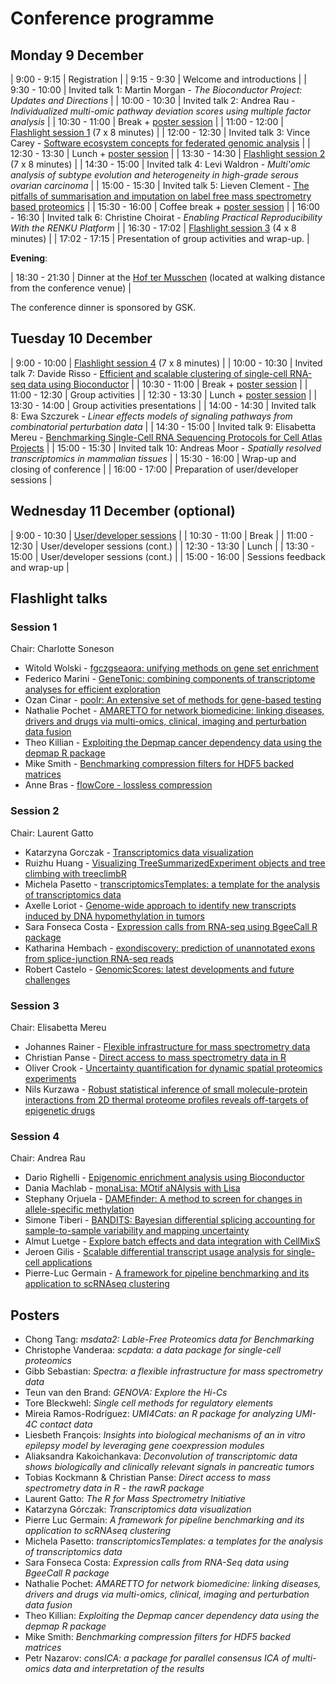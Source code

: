 # Conference programme

## Monday 9 December

| 9:00 - 9:15   | Registration                                                                                                                       |
| 9:15 - 9:30   | Welcome and introductions                                                                                                          |
| 9:30 - 10:00  | Invited talk 1: Martin Morgan - *The Bioconductor Project: Updates and Directions*                                                 |
| 10:00 - 10:30 | Invited talk 2: Andrea Rau - *Individualized multi-omic pathway deviation scores using multiple factor analysis*                   |
| 10:30 - 11:00 | Break + [poster session](#posters)                                                                                                 |
| 11:00 - 12:00 | [Flashlight session 1](#session-1) (7 x 8 minutes)                                                                                 |
| 12:00 - 12:30 | Invited talk 3: Vince Carey - [Software ecosystem concepts for federated genomic analysis](https://docs.google.com/presentation/d/1LMR3upAQZMdfAP4-UAl6-UMU6udA_NkqRMKsnM1jPfs/edit#slide=id.p)                                         |
| 12:30 - 13:30 | Lunch  + [poster session](#posters)                                                                                                |
| 13:30 - 14:30 | [Flashlight session 2](#session-2) (7 x 8 minutes)                                                                                 |
| 14:30 - 15:00 | Invited talk 4: Levi Waldron - *Multi'omic analysis of subtype evolution and heterogeneity in high-grade serous ovarian carcinoma* |
| 15:00 - 15:30 | Invited talk 5: Lieven Clement - [The pitfalls of summarisation and imputation on label free mass spectrometry based proteomics](./slides/Invited/20191209_LievenClement_MSqRob_euroBioC2019.pdf)   |
| 15:30 - 16:00 | Coffee break + [poster session](#posters)                                                                                          |
| 16:00 - 16:30 | Invited talk 6: Christine Choirat - *Enabling Practical Reproducibility With the RENKU Platform*                                   |
| 16:30 - 17:02 | [Flashlight session 3](#session-3) (4 x 8 minutes)                                                                                 |
| 17:02 - 17:15 | Presentation of group activities and wrap-up.                                                                                      |

**Evening**:

| 18:30 - 21:30 | Dinner at the [Hof ter Musschen](https://www.hoftermusschen.be/en/) (located at walking distance from the conference venue) |

The conference dinner is sponsored by GSK.


## Tuesday 10 December

| 9:00 - 10:00  | [Flashlight session 4](#session-4) (7 x 8 minutes)                                                                |
| 10:00 - 10:30 | Invited talk 7: Davide Risso - [Efficient and scalable clustering of single-cell RNA-seq data using Bioconductor](https://docs.google.com/presentation/d/13GIIG_vO0Ej-FNwRkrUUc9HYY-GixWL3uCLC4qccDWc/edit?usp=sharing)   |
| 10:30 - 11:00 | Break + [poster session](#posters)                                                                                |
| 11:00 - 12:30 | Group activities                                                                                                  |
| 12:30 - 13:30 | Lunch + [poster session](#posters)                                                                                |
| 13:30 - 14:00 | Group activities presentations                                                                                    |
| 14:00 - 14:30 | Invited talk 8: Ewa Szczurek - *Linear effects models of signaling pathways from combinatorial perturbation data* |
| 14:30 - 15:00 | Invited talk 9: Elisabetta Mereu - [Benchmarking Single-Cell RNA Sequencing Protocols for Cell Atlas Projects](./slides/Invited/elisabetta-eurobioc2019.pdf)    |
| 15:00 - 15:30 | Invited talk 10: Andreas Moor - *Spatially resolved transcriptomics in mammalian tissues*                         |
| 15:30 - 16:00 | Wrap-up and closing of conference                                                                                 |
| 16:00 - 17:00 | Preparation of user/developer sessions                                                                            |

## Wednesday 11 December (optional)

| 9:00 - 10:30  | [User/developer sessions](https://github.com/bioconductor/eurobioc2019/issues) |
| 10:30 - 11:00 | Break                                                                          |
| 11:00 - 12:30 | User/developer sessions (cont.)                                                |
| 12:30 - 13:30 | Lunch                                                                          |
| 13:30 - 15:00 | User/developer sessions (cont.)                                                |
| 15:00 - 16:00 | Sessions feedback and wrap-up                                                  |

## Flashlight talks

### Session 1

Chair: Charlotte Soneson

* Witold Wolski - [fgczgseaora: unifying methods on gene set enrichment](./slides/Flashlight1/Witek_W_fgczgseaora_unifying_methods_on_gene_protein_set_enrichment.pdf)
* Federico Marini - [GeneTonic: combining components of transcriptome analyses for efficient exploration](https://federicomarini.github.io/EuroBioc2019/#1)
* Ozan Cinar - [poolr: An extensive set of methods for gene-based testing](./slides/Flashlight1/ozan_cinar_ebm19_presentation.pdf)
* Nathalie Pochet - [AMARETTO for network biomedicine: linking diseases, drivers and drugs via multi-omics, clinical, imaging and perturbation data fusion](./slides/Flashlight1/BioC2019_NathaliePochet_FINAL.pptx)
* Theo Killian - [Exploiting the Depmap cancer dependency data using the depmap R package](./slides/Flashlight1/Depmap_Flashlight_Killian.pdf)
* Mike Smith - [Benchmarking compression filters for HDF5 backed matrices](./slides/Flashlight1/MikeSmith-HDF5-EuroBioc2019.pdf)
* Anne Bras - [flowCore - lossless compression](./slides/Falshlight1/flowcore_anne_bras_final.pdf)

### Session 2

Chair: Laurent Gatto

* Katarzyna Gorczak - [Transcriptomics data visualization](./slides/Flashlight2/Katarzyna_Gorczak_Transcriptomics_data_visualizations_chair_LaurentGatto.html)
* Ruizhu Huang - [Visualizing TreeSummarizedExperiment objects and tree climbing with treeclimbR](./slides/Flashlight2/02_Session2_tree_based.pdf)
* Michela Pasetto - [transcriptomicsTemplates: a template for the analysis of transcriptomics data](./slides/Flashlight2/03_presentationPasetto.html)
* Axelle Loriot - [Genome-wide approach to identify new transcripts induced by DNA hypomethylation in tumors](./slides/Flashlight2/EuroBioc_Axelle_loriot.pdf)
* Sara Fonseca Costa - [Expression calls from RNA-seq using BgeeCall R package](./slides/Flashlight2/Bioc2019_SaraFonsecaCosta.pdf)
* Katharina Hembach - [exondiscovery: prediction of unannotated exons from splice-junction RNA-seq reads](./slides/Flashlight2/EuroBioC_Katharina_Hembach.pdf)
* Robert Castelo - [GenomicScores: latest developments and future challenges](./slides/Flashlight2/RobertCastelo.pdf)

### Session 3

Chair: Elisabetta Mereu

* Johannes Rainer - [Flexible infrastructure for mass spectrometry data](./slides/Flashlight3/Spectra.html)
* Christian Panse - [Direct access to mass spectrometry data in R](Session3-ChristianPanse-DirectAccess-rawR_EuroBioc2019_Brussels_bb4e.pdf)
* Oliver Crook - [Uncertainty quantification for dynamic spatial proteomics experiments](./slides/Flashlight3/OliverCrook_bioc2019.pdf)
* Nils Kurzawa - [Robust statistical inference of small molecule-protein interactions from 2D thermal proteome profiles reveals off-targets of epigenetic drugs](./slides/Flashlight3/20191209_nils_kurzawa_tpp2d.pdf)

### Session 4

Chair: Andrea Rau

* Dario Righelli - [Epigenomic enrichment analysis using Bioconductor](./slides/Flashlight4/Righelli_Bioc2019.pdf)
* Dania Machlab - [monaLisa: MOtif aNAlysis with Lisa](./slides/Flashlight4/monaLisa_daniaMachlab.pdf)
* Stephany Orjuela - [DAMEfinder: A method to screen for changes in allele-specific methylation](./slides/Flashlight4/StephanyOrjuela_DAMEfinder.pdf)
* Simone Tiberi - [BANDITS: Bayesian differential splicing accounting for sample-to-sample variability and mapping uncertainty](./slides/Flashlight4/Tiberi-Robinson_BANDITS.pdf)
* Almut Luetge - [Explore batch effects and data integration with CellMixS](./slides/Flashlight4/CellMixS.pdf)
* Jeroen Gilis - [Scalable differential transcript usage analysis for single-cell applications](./slides/Flashlight4/bioc_Jeroen_Gilis.pdf)
* Pierre-Luc Germain - [A framework for pipeline benchmarking and its application to scRNAseq clustering](./slides/Flashlight4/PierreLucGermain_pipeComp.pdf)

## Posters

- Chong Tang: *msdata2: Lable-Free Proteomics data for Benchmarking*
- Christophe Vanderaa: *scpdata: a data package for single-cell proteomics*
- Gibb Sebastian: *Spectra: a flexible infrastructure for mass spectrometry data*
- Teun van den Brand: *GENOVA: Explore the Hi-Cs*
- Tore Bleckwehl: *Single cell methods for regulatory elements*
- Mireia Ramos-Rodríguez: *UMI4Cats: an R package for analyzing UMI-4C
  contact data*
- Liesbeth François: *Insights into biological mechanisms of an in
  vitro epilepsy model by leveraging gene coexpression modules*
- Aliaksandra Kakoichankava: *Deconvolution of transcriptomic data
  shows biologically and clinically relevant signals in pancreatic
  tumors*
- Tobias Kockmann & Christian Panse: *Direct access to mass spectrometry data in R - the rawR package*
- Laurent Gatto: *The R for Mass Spectrometry Initiative*
- Katarzyna Górczak: *Transcriptomics data visualization*
- Pierre Luc Germain: *A framework for pipeline benchmarking and its
  application to scRNAseq clustering*
- Michela Pasetto: *transcriptomicsTemplates: a templates for the
  analysis of transcriptomics data*
- Sara Fonseca Costa: *Expression calls from RNA-Seq data using
  BgeeCall R package*
- Nathalie Pochet: *AMARETTO for network biomedicine: linking
  diseases, drivers and drugs via multi-omics, clinical, imaging and
  perturbation data fusion*
- Theo Killian: *Exploiting the Depmap cancer dependency data using
  the depmap R package*
- Mike Smith: *Benchmarking compression filters for HDF5 backed
  matrices*
- Petr Nazarov: *consICA: a package for parallel consensus ICA of
  multi-omics data and interpretation of the results*
